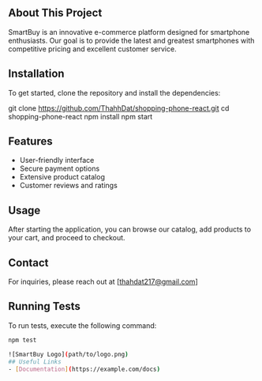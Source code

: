 ## About This Project
SmartBuy is an innovative e-commerce platform designed for smartphone enthusiasts. Our goal is to provide the latest and greatest smartphones with competitive pricing and excellent customer service.
## Installation
To get started, clone the repository and install the dependencies:

git clone https://github.com/ThahhDat/shopping-phone-react.git
cd shopping-phone-react
npm install
npm start

## Features
- User-friendly interface
- Secure payment options
- Extensive product catalog
- Customer reviews and ratings
## Usage
After starting the application, you can browse our catalog, add products to your cart, and proceed to checkout.
## Contact
For inquiries, please reach out at [thahdat217@gmail.com]
## Running Tests
To run tests, execute the following command:
```bash
npm test

![SmartBuy Logo](path/to/logo.png)
## Useful Links
- [Documentation](https://example.com/docs)
